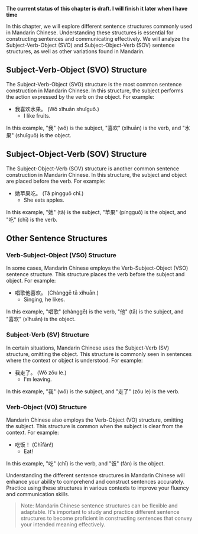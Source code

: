 **The current status of this chapter is draft. I will finish it later when I have time**

In this chapter, we will explore different sentence structures commonly used in Mandarin Chinese. Understanding these structures is essential for constructing sentences and communicating effectively. We will analyze the Subject-Verb-Object (SVO) and Subject-Object-Verb (SOV) sentence structures, as well as other variations found in Mandarin.

Subject-Verb-Object (SVO) Structure
-----------------------------------

The Subject-Verb-Object (SVO) structure is the most common sentence construction in Mandarin Chinese. In this structure, the subject performs the action expressed by the verb on the object. For example:

* 我喜欢水果。 (Wǒ xǐhuān shuǐguǒ.)
  * I like fruits.

In this example, "我" (wǒ) is the subject, "喜欢" (xǐhuān) is the verb, and "水果" (shuǐguǒ) is the object.

Subject-Object-Verb (SOV) Structure
-----------------------------------

The Subject-Object-Verb (SOV) structure is another common sentence construction in Mandarin Chinese. In this structure, the subject and object are placed before the verb. For example:

* 她苹果吃。 (Tā píngguǒ chī.)
  * She eats apples.

In this example, "她" (tā) is the subject, "苹果" (píngguǒ) is the object, and "吃" (chī) is the verb.

Other Sentence Structures
-------------------------

### Verb-Subject-Object (VSO) Structure

In some cases, Mandarin Chinese employs the Verb-Subject-Object (VSO) sentence structure. This structure places the verb before the subject and object. For example:

* 唱歌他喜欢。 (Chànggē tā xǐhuān.)
  * Singing, he likes.

In this example, "唱歌" (chànggē) is the verb, "他" (tā) is the subject, and "喜欢" (xǐhuān) is the object.

### Subject-Verb (SV) Structure

In certain situations, Mandarin Chinese uses the Subject-Verb (SV) structure, omitting the object. This structure is commonly seen in sentences where the context or object is understood. For example:

* 我走了。 (Wǒ zǒu le.)
  * I'm leaving.

In this example, "我" (wǒ) is the subject, and "走了" (zǒu le) is the verb.

### Verb-Object (VO) Structure

Mandarin Chinese also employs the Verb-Object (VO) structure, omitting the subject. This structure is common when the subject is clear from the context. For example:

* 吃饭！ (Chīfàn!)
  * Eat!

In this example, "吃" (chī) is the verb, and "饭" (fàn) is the object.

Understanding the different sentence structures in Mandarin Chinese will enhance your ability to comprehend and construct sentences accurately. Practice using these structures in various contexts to improve your fluency and communication skills.
> Note: Mandarin Chinese sentence structures can be flexible and adaptable. It's important to study and practice different sentence structures to become proficient in constructing sentences that convey your intended meaning effectively.
